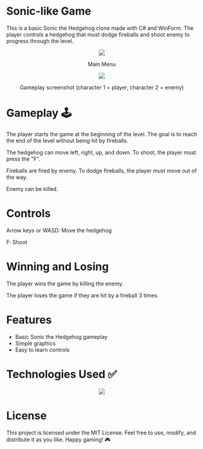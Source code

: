 # Sonic-like Game
This is a basic Sonic the Hedgehog clone made with C# and WinForm. The player controls a hedgehog that must dodge fireballs and shoot enemy to progress through the level.

<div align="center">
  <img src="https://github.com/LuizMorato/sonic-game-csharp/assets/109006053/1af49cdc-f6f6-41c7-b56e-583f7294b05a">
  
  Main Menu


  <img src="https://github.com/LuizMorato/sonic-game-csharp/assets/109006053/40f09765-3dc5-4aeb-8d15-edbd6ffd3199">

  Gameplay screenshot (character 1 = player, character 2 = enemy)
</div>

# Gameplay 🕹️
The player starts the game at the beginning of the level. The goal is to reach the end of the level without being hit by fireballs.

The hedgehog can move left, right, up, and down. To shoot, the player must press the "F".

Fireballs are fired by enemy. To dodge fireballs, the player must move out of the way.

Enemy can be killed.

# Controls

Arrow keys or WASD: Move the hedgehog

F: Shoot

# Winning and Losing
The player wins the game by killing the enemy.

The player loses the game if they are hit by a fireball 3 times.

# Features

- Basic Sonic the Hedgehog gameplay
- Simple graphics
- Easy to learn controls

# Technologies Used ✅
<p align="center">
  <a href="https://skillicons.dev">
    <img src="https://skillicons.dev/icons?i=cs,dotnet,visualstudio" />
  </a>
</p>

# License
This project is licensed under the MIT License. Feel free to use, modify, and distribute it as you like. Happy gaming! 🎮
